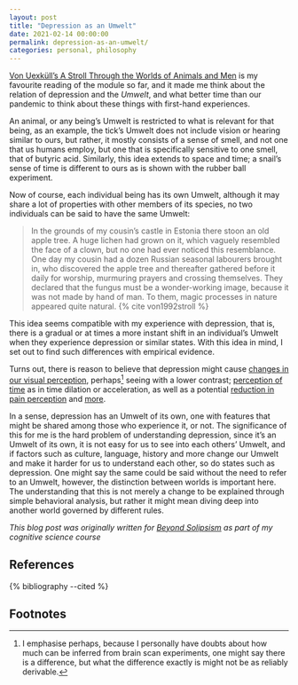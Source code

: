 ```yaml
---
layout: post
title: "Depression as an Umwelt"
date: 2021-02-14 00:00:00
permalink: depression-as-an-umwelt/
categories: personal, philosophy
---
```


[Von Uexküll’s A Stroll Through the Worlds of Animals and
Men](http://cspeech.ucd.ie/Fred/docs/vonUexkuell.pdf) is my favourite reading of
the module so far, and it made me think about the relation of depression and the
_Umwelt_, and what better time than our pandemic to think about these things with first-hand experiences.

An animal, or any being’s Umwelt is restricted to what is relevant for that
being, as an example, the tick’s Umwelt does not include vision or hearing similar to ours, but rather, it mostly consists of a sense of smell, and not one that us humans employ, but one that is specifically sensitive to one smell, that of butyric acid. Similarly, this idea extends to space and time; a snail’s sense of time is different to ours as is shown with the rubber ball experiment.

Now of course, each individual being has its own Umwelt, although it may share
a lot of properties with other members of its species, no two individuals can be
said to have the same Umwelt:

> In the grounds of my cousin’s castle in Estonia there stoon an old apple tree.
A huge lichen had grown on it, which vaguely resembled the face of a clown, but
no one had ever noticed this resemblance. One day my cousin had a dozen Russian
seasonal labourers brought in, who discovered the apple tree and thereafter
gathered before it daily for worship, murmuring prayers and crossing themselves.
They declared that the fungus must be a wonder-working image, because it was not
made by hand of man. To them, magic processes in nature appeared quite natural.
{% cite von1992stroll %}

This idea seems compatible with my experience with depression, that is, there is a gradual or at times a more instant shift in an individual’s Umwelt when they experience depression or similar states. With this idea in mind, I set out to find such differences with empirical evidence.

Turns out, there is reason to believe that depression might cause [changes in
our visual
perception](https://www.health.harvard.edu/newsletter_article/the-quirky-brain-how-depression-may-alter-visual-perception),
perhaps[^1] seeing with a lower contrast; [perception of
time](https://pubmed.ncbi.nlm.nih.gov/30798221/) as in time dilation or
acceleration, as well as a potential [reduction in pain
perception](https://journals.lww.com/psychosomaticmedicine/Citation/1994/07000/Pain_perception_in_depression__relationships_to.10.aspx)
and [more](https://pubmed.ncbi.nlm.nih.gov/19414617/).

In a sense, depression has an Umwelt of its own, one with features that might
be shared among those who experience it, or not. The significance of this for me
is the hard problem of understanding depression, since it’s an Umwelt of its
own, it is not easy for us to see into each others’ Umwelt, and if factors
such as culture, language, history and more change our Umwelt and make it
harder for us to understand each other, so do states such as depression. One
might say the same could be said without the need to refer to an Umwelt, however, the distinction between worlds is important here. The understanding that this is not merely a change to be explained through simple behavioral analysis, but rather it might mean diving deep into another world governed by different rules.

_This blog post was originally written for [Beyond
Solipsism](https://postcognitivism.wordpress.com/2021/02/14/depression-as-an-umwelt/#more-3255)
as part of my cognitive science course_

## References

{% bibliography --cited %}

## Footnotes

[^1]: I emphasise perhaps, because I personally have doubts about how much can be inferred from brain scan experiments, one might say there is a difference, but what the difference exactly is might not be as reliably derivable.
